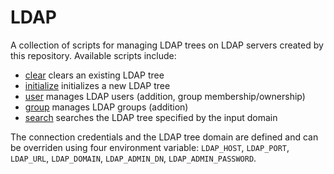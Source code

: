 LDAP
====

A collection of scripts for managing LDAP trees on LDAP servers
created by this repository. Available scripts include:

- [clear](clear) clears an existing LDAP tree
- [initialize](initialize) initializes a new LDAP tree
- [user](user) manages LDAP users (addition, group membership/ownership)
- [group](group) manages LDAP groups (addition)
- [search](search) searches the LDAP tree specified by the input domain

The connection credentials and the LDAP tree domain are defined and can be
overriden using four environment variable: `LDAP_HOST`, `LDAP_PORT`,
`LDAP_URL`, `LDAP_DOMAIN`, `LDAP_ADMIN_DN`, `LDAP_ADMIN_PASSWORD`.

